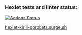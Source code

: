 ### Hexlet tests and linter status:
[![Actions Status](https://github.com/KirillGorobets-LM/layout-designer-project-lvl1/workflows/hexlet-check/badge.svg)](https://github.com/KirillGorobets-LM/layout-designer-project-lvl1/actions)


[hexlet-kirill-gorobets.surge.sh](hexlet-kirill-gorobets.surge.sh)